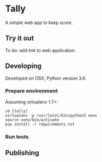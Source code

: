 # Tally

A simple web app to keep score.

## Try it out

To do: add link to web application.

## Developing

Developed on OSX, Python version 3.6.

### Prepare environment

Assuming virtualenv 1.7+:

```
cd [tally]
virtualenv -p /usr/local/bin/python3 venv
source venv/bin/activate
pip install -r requirements.txt
```

### Run tests

## Publishing



